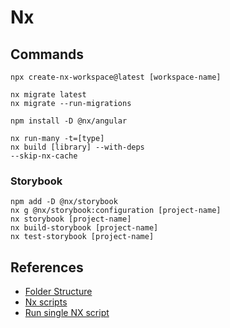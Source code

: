 # Nx

## Commands

```
npx create-nx-workspace@latest [workspace-name]

nx migrate latest
nx migrate --run-migrations

npm install -D @nx/angular

nx run-many -t=[type]
nx build [library] --with-deps
--skip-nx-cache
```

### Storybook

```
npm add -D @nx/storybook
nx g @nx/storybook:configuration [project-name]
nx storybook [project-name]
nx build-storybook [project-name]
nx test-storybook [project-name]
```

## References

- [Folder Structure](https://nx.dev/concepts/more-concepts/folder-structure)
- [Nx scripts](https://www.youtube.com/watch?v=PRURABLaS8s)
- [Run single NX script](https://stackoverflow.com/questions/67692895/how-to-run-a-single-typescript-file-with-nx)
